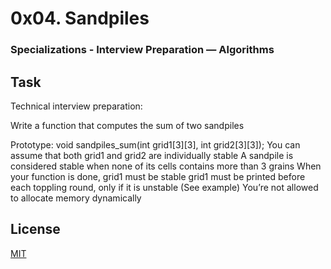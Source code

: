 # 0x04. Sandpiles
### Specializations - Interview Preparation ― Algorithms

## Task

Technical interview preparation:

Write a function that computes the sum of two sandpiles

Prototype: void sandpiles_sum(int grid1[3][3], int grid2[3][3]); You can assume that both grid1 and grid2 are individually stable A sandpile is considered stable when none of its cells contains more than 3 grains When your function is done, grid1 must be stable grid1 must be printed before each toppling round, only if it is unstable (See example) You’re not allowed to allocate memory dynamically

## License
[MIT](https://choosealicense.com/licenses/mit/)